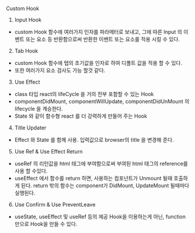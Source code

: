 Custom Hook

1. Input Hook

- custom Hook 함수에 여러가지 인자를 파라메터로 보내고, 그에 따른 Input 의 이벤트 또는 요소 등 반환함으로써 반환한 이벤트 또는 요소를 적용 시킬 수 있다.

2. Tab Hook

- custom Hook 함수에 탭의 초기값을 인자로 하여 디폴트 값을 적용 할 수 있다.
- 또한 여러가지 요소 검사도 가능 할것 같다.

3. Use Effect

- class 타입 react의 lifeCycle 을 거의 전부 포함할 수 있는 Hook
- componentDidMount, componentWillUpdate, componentDidUnMount 의 lifecycle 을 계승한다.
- State 와 같이 함수형 react 를 더 강력하게 만들어 주는 Hook

4. Title Updater

- Effect 와 State 를 함께 사용. 입력값으로 browser의 title 을 변경해 준다.

5. Use Ref & Use Effect Return
- useRef 의 리턴값을 html 태그에 부여함으로써 부여된 html 태그의 reference를 사용 할 수있다.
- useEffect 에서 함수를 return 하면, 사용하는 컴포넌트가 Unmount 될때 호출하게 된다. return 밖의 함수는 component가 DidMount, UpdateMount 될때마다 실행된다.

6. Use Confirm & Use PreventLeave
- useState, useEffect 및 useRef 등의 제공 Hook을 이용하는게 아닌, function 만으로 Hook을 만들 수 있다.
